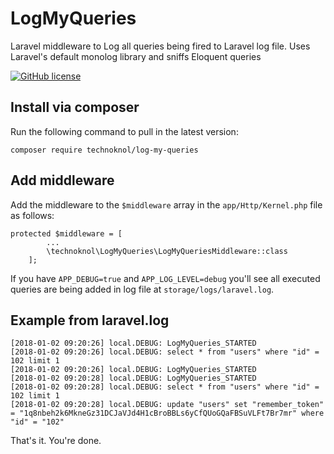 # LogMyQueries
Laravel middleware to Log all queries being fired to Laravel log file. Uses Laravel's default monolog library and sniffs Eloquent queries

[![GitHub license](https://img.shields.io/badge/license-MIT-blue.svg)](https://github.com/technoknol/LogMyQueries/blob/master/LICENCE)

## Install via composer
Run the following command to pull in the latest version:

    composer require technoknol/log-my-queries


## Add middleware


Add the middleware to the `$middleware` array in the `app/Http/Kernel.php` file as follows:

    protected $middleware = [
            ...
            \technoknol\LogMyQueries\LogMyQueriesMiddleware::class
        ];

If you have `APP_DEBUG=true` and `APP_LOG_LEVEL=debug` you'll see all executed queries are being added in log file at `storage/logs/laravel.log`.

## Example from laravel.log
    [2018-01-02 09:20:26] local.DEBUG: LogMyQueries_STARTED  
    [2018-01-02 09:20:26] local.DEBUG: select * from "users" where "id" = 102 limit 1  
    [2018-01-02 09:20:26] local.DEBUG: LogMyQueries_STARTED  
    [2018-01-02 09:20:28] local.DEBUG: LogMyQueries_STARTED  
    [2018-01-02 09:20:28] local.DEBUG: select * from "users" where "id" = 102 limit 1  
    [2018-01-02 09:20:28] local.DEBUG: update "users" set "remember_token" = "1q8nbeh2k6MkneGz31DCJaVJd4H1cBroBBLs6yCfQUoGQaFBSuVLFt7Br7mr" where "id" = "102"  

That's it. You're done.
